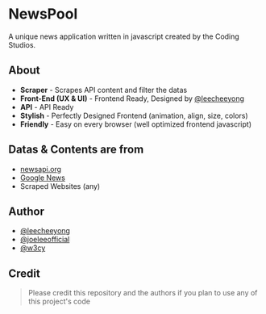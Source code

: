 # NewsPool
A unique news application written in javascript created by the Coding Studios.

## About
- **Scraper** - Scrapes API content and filter the datas
- **Front-End (UX & UI)** - Frontend Ready, Designed by [@leecheeyong](https://github.com/leecheeyong)
- **API** - API Ready
- **Stylish** - Perfectly Designed Frontend (animation, align, size, colors)
- **Friendly** - Easy on every browser (well optimized frontend javascript)

## Datas & Contents are from
- [newsapi.org](https://newsapi.org)
- [Google News](https://news.google.com)
- Scraped Websites (any)

## Author
- [@leecheeyong](https://github.com/leecheeyong)
- [@joeleeofficial](https://github.com/joeleeofficial)
- [@w3cy](https://github.com/w3cy)

## Credit
> Please credit this repository and the authors if you plan to use any of this project's code

